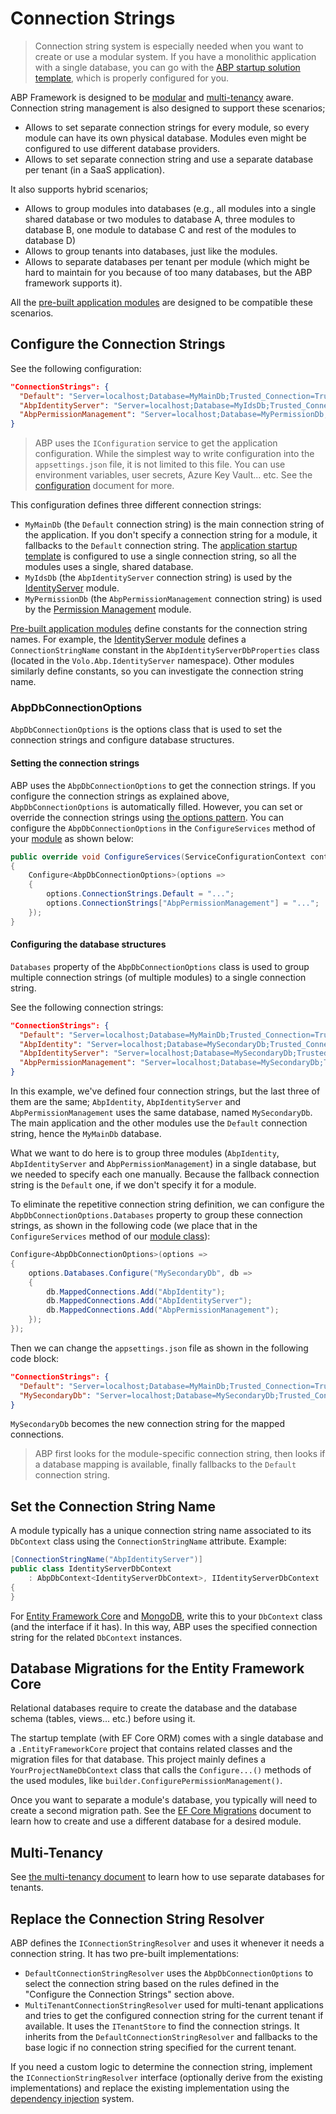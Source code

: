 # Connection Strings

> Connection string system is especially needed when you want to create or use a modular system. If you have a monolithic application with a single database, you can go with the [ABP startup solution template](../../solution-templates/layered-web-application/index.md), which is properly configured for you.

ABP Framework is designed to be [modular](../architecture/modularity/basics.md) and [multi-tenancy](../architecture/multi-tenancy/index.md) aware. Connection string management is also designed to support these scenarios;

* Allows to set separate connection strings for every module, so every module can have its own physical database. Modules even might be configured to use different database providers.
* Allows to set separate connection string and use a separate database per tenant (in a SaaS application).

It also supports hybrid scenarios;

* Allows to group modules into databases (e.g., all modules into a single shared database or two modules to database A, three modules to database B, one module to database C and rest of the modules to database D)
* Allows to group tenants into databases, just like the modules.
* Allows to separate databases per tenant per module (which might be hard to maintain for you because of too many databases, but the ABP framework supports it).

All the [pre-built application modules](../../modules/index.md) are designed to be compatible these scenarios.

## Configure the Connection Strings

See the following configuration:

````json
"ConnectionStrings": {
  "Default": "Server=localhost;Database=MyMainDb;Trusted_Connection=True;",
  "AbpIdentityServer": "Server=localhost;Database=MyIdsDb;Trusted_Connection=True;",
  "AbpPermissionManagement": "Server=localhost;Database=MyPermissionDb;Trusted_Connection=True;"
}
````

> ABP uses the `IConfiguration` service to get the application configuration. While the simplest way to write configuration into the `appsettings.json` file, it is not limited to this file. You can use environment variables, user secrets, Azure Key Vault... etc. See the [configuration](./configuration.md) document for more.

This configuration defines three different connection strings:

* `MyMainDb` (the `Default` connection string) is the main connection string of the application. If you don't specify a connection string for a module, it fallbacks to the `Default` connection string. The [application startup template](../../solution-templates/layered-web-application/index.md) is configured to use a single connection string, so all the modules uses a single, shared database.
* `MyIdsDb` (the `AbpIdentityServer` connection string) is used by the [IdentityServer](../../modules/identity.md) module.
* `MyPermissionDb` (the `AbpPermissionManagement` connection string) is used by the [Permission Management](../../modules/permission-management.md) module.

[Pre-built application modules](../../modules/index.md) define constants for the connection string names. For example, the [IdentityServer module](../../modules/identity-server.md) defines a ` ConnectionStringName ` constant in the ` AbpIdentityServerDbProperties ` class (located in the ` Volo.Abp.IdentityServer ` namespace). Other modules similarly define constants, so you can investigate the connection string name.

### AbpDbConnectionOptions

`AbpDbConnectionOptions` is the options class that is used to set the connection strings and configure database structures.

#### Setting the connection strings

ABP uses the `AbpDbConnectionOptions` to get the connection strings. If you configure the connection strings as explained above, `AbpDbConnectionOptions` is automatically filled. However, you can set or override the connection strings using [the options pattern](./options.md). You can configure the `AbpDbConnectionOptions` in the `ConfigureServices` method of your [module](../architecture/modularity/basics.md) as shown below:

````csharp
public override void ConfigureServices(ServiceConfigurationContext context)
{
    Configure<AbpDbConnectionOptions>(options =>
    {
        options.ConnectionStrings.Default = "...";
        options.ConnectionStrings["AbpPermissionManagement"] = "...";
    });
}
````

#### Configuring the database structures

`Databases` property of the `AbpDbConnectionOptions` class is used to group multiple connection strings (of multiple modules) to a single connection string.

See the following connection strings:

````json
"ConnectionStrings": {
  "Default": "Server=localhost;Database=MyMainDb;Trusted_Connection=True;",
  "AbpIdentity": "Server=localhost;Database=MySecondaryDb;Trusted_Connection=True;",
  "AbpIdentityServer": "Server=localhost;Database=MySecondaryDb;Trusted_Connection=True;",
  "AbpPermissionManagement": "Server=localhost;Database=MySecondaryDb;Trusted_Connection=True;"
}
````

In this example, we've defined four connection strings, but the last three of them are the same; `AbpIdentity`, `AbpIdentityServer` and `AbpPermissionManagement` uses the same database, named `MySecondaryDb`. The main application and the other modules use the `Default` connection string, hence the `MyMainDb` database.

What we want to do here is to group three modules (`AbpIdentity`, `AbpIdentityServer` and `AbpPermissionManagement`) in a single database, but we needed to specify each one manually. Because the fallback connection string is the `Default` one, if we don't specify it for a module.

To eliminate the repetitive connection string definition, we can configure the `AbpDbConnectionOptions.Databases` property to group these connection strings, as shown in the following code (we place that in the `ConfigureServices` method of our [module class](../architecture/modularity/basics.md)):

````csharp
Configure<AbpDbConnectionOptions>(options =>
{
    options.Databases.Configure("MySecondaryDb", db =>
    {
        db.MappedConnections.Add("AbpIdentity");
        db.MappedConnections.Add("AbpIdentityServer");
        db.MappedConnections.Add("AbpPermissionManagement");
    });
});
````

Then we can change the `appsettings.json` file as shown in the following code block:

````json
"ConnectionStrings": {
  "Default": "Server=localhost;Database=MyMainDb;Trusted_Connection=True;",
  "MySecondaryDb": "Server=localhost;Database=MySecondaryDb;Trusted_Connection=True;"
}
````

`MySecondaryDb` becomes the new connection string for the mapped connections.

> ABP first looks for the module-specific connection string, then looks if a database mapping is available, finally fallbacks to the `Default` connection string.

## Set the Connection String Name

A module typically has a unique connection string name associated to its `DbContext` class using the `ConnectionStringName` attribute. Example:

````csharp
[ConnectionStringName("AbpIdentityServer")]
public class IdentityServerDbContext
    : AbpDbContext<IdentityServerDbContext>, IIdentityServerDbContext
{
}
````

For [Entity Framework Core](../data/entity-framework-core/index.md) and [MongoDB](../data/mongodb/index.md), write this to your `DbContext` class (and the interface if it has). In this way, ABP uses the specified connection string for the related `DbContext` instances.

## Database Migrations for the Entity Framework Core

Relational databases require to create the database and the database schema (tables, views... etc.) before using it.

The startup template (with EF Core ORM) comes with a single database and a `.EntityFrameworkCore` project that contains related classes and the migration files for that database. This project mainly defines a `YourProjectNameDbContext` class that calls the `Configure...()` methods of the used modules, like `builder.ConfigurePermissionManagement()`.

Once you want to separate a module's database, you typically will need to create a second migration path. See the [EF Core Migrations](../data/entity-framework-core/migrations.md) document to learn how to create and use a different database for a desired module.

## Multi-Tenancy

See [the multi-tenancy document](../architecture/multi-tenancy/index.md) to learn how to use separate databases for tenants.

## Replace the Connection String Resolver

ABP defines the `IConnectionStringResolver` and uses it whenever it needs a connection string. It has two pre-built implementations:

* `DefaultConnectionStringResolver` uses the `AbpDbConnectionOptions` to select the connection string based on the rules defined in the "Configure the Connection Strings" section above.
* `MultiTenantConnectionStringResolver` used for multi-tenant applications and tries to get the configured connection string for the current tenant if available. It uses the `ITenantStore` to find the connection strings. It inherits from the `DefaultConnectionStringResolver` and fallbacks to the base logic if no connection string specified for the current tenant.

If you need a custom logic to determine the connection string, implement the `IConnectionStringResolver` interface (optionally derive from the existing implementations) and replace the existing implementation using the [dependency injection](./dependency-injection.md) system.